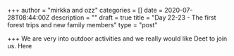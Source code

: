 +++
author = "mirkka and ozz"
categories = []
date = 2020-07-28T08:44:00Z
description = ""
draft = true
title = "Day 22-23 - The first forest trips and new family members"
type = "post"

+++
We are very into outdoor activities and we really would like Deet to join us. Here  